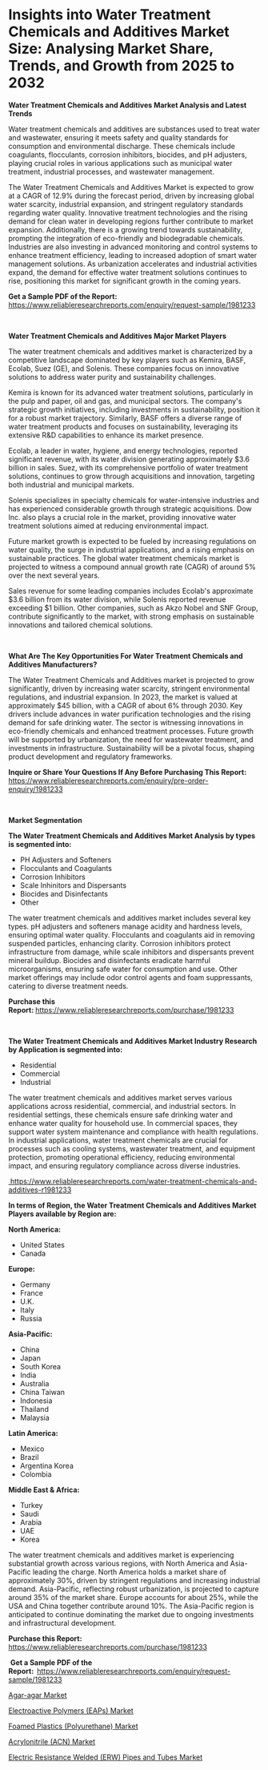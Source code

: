 <p><h1>Insights into Water Treatment Chemicals and Additives Market Size: Analysing Market Share, Trends, and Growth from 2025 to 2032</h1></p><p><strong>Water Treatment Chemicals and Additives Market Analysis and Latest Trends</strong></p>
<p><p>Water treatment chemicals and additives are substances used to treat water and wastewater, ensuring it meets safety and quality standards for consumption and environmental discharge. These chemicals include coagulants, flocculants, corrosion inhibitors, biocides, and pH adjusters, playing crucial roles in various applications such as municipal water treatment, industrial processes, and wastewater management.</p><p>The Water Treatment Chemicals and Additives Market is expected to grow at a CAGR of 12.9% during the forecast period, driven by increasing global water scarcity, industrial expansion, and stringent regulatory standards regarding water quality. Innovative treatment technologies and the rising demand for clean water in developing regions further contribute to market expansion. Additionally, there is a growing trend towards sustainability, prompting the integration of eco-friendly and biodegradable chemicals. Industries are also investing in advanced monitoring and control systems to enhance treatment efficiency, leading to increased adoption of smart water management solutions. As urbanization accelerates and industrial activities expand, the demand for effective water treatment solutions continues to rise, positioning this market for significant growth in the coming years.</p></p>
<p><strong>Get a Sample PDF of the Report:&nbsp;</strong> <a href="https://www.reliableresearchreports.com/enquiry/request-sample/1981233?utm_campaign=40&utm_medium=2&utm_source=Github&utm_content=ia&utm_term=05022025&utm_id=water-treatment-chemicals-and-additives">https://www.reliableresearchreports.com/enquiry/request-sample/1981233</a></p>
<p>&nbsp;</p>
<p><strong>Water Treatment Chemicals and Additives Major Market Players</strong></p>
<p><p>The water treatment chemicals and additives market is characterized by a competitive landscape dominated by key players such as Kemira, BASF, Ecolab, Suez (GE), and Solenis. These companies focus on innovative solutions to address water purity and sustainability challenges.</p><p>Kemira is known for its advanced water treatment solutions, particularly in the pulp and paper, oil and gas, and municipal sectors. The company's strategic growth initiatives, including investments in sustainability, position it for a robust market trajectory. Similarly, BASF offers a diverse range of water treatment products and focuses on sustainability, leveraging its extensive R&D capabilities to enhance its market presence.</p><p>Ecolab, a leader in water, hygiene, and energy technologies, reported significant revenue, with its water division generating approximately $3.6 billion in sales. Suez, with its comprehensive portfolio of water treatment solutions, continues to grow through acquisitions and innovation, targeting both industrial and municipal markets.</p><p>Solenis specializes in specialty chemicals for water-intensive industries and has experienced considerable growth through strategic acquisitions. Dow Inc. also plays a crucial role in the market, providing innovative water treatment solutions aimed at reducing environmental impact.</p><p>Future market growth is expected to be fueled by increasing regulations on water quality, the surge in industrial applications, and a rising emphasis on sustainable practices. The global water treatment chemicals market is projected to witness a compound annual growth rate (CAGR) of around 5% over the next several years.</p><p>Sales revenue for some leading companies includes Ecolab's approximate $3.6 billion from its water division, while Solenis reported revenue exceeding $1 billion. Other companies, such as Akzo Nobel and SNF Group, contribute significantly to the market, with strong emphasis on sustainable innovations and tailored chemical solutions.</p></p>
<p>&nbsp;</p>
<p><strong>What Are The Key Opportunities For Water Treatment Chemicals and Additives Manufacturers?</strong></p>
<p><p>The Water Treatment Chemicals and Additives market is projected to grow significantly, driven by increasing water scarcity, stringent environmental regulations, and industrial expansion. In 2023, the market is valued at approximately $45 billion, with a CAGR of about 6% through 2030. Key drivers include advances in water purification technologies and the rising demand for safe drinking water. The sector is witnessing innovations in eco-friendly chemicals and enhanced treatment processes. Future growth will be supported by urbanization, the need for wastewater treatment, and investments in infrastructure. Sustainability will be a pivotal focus, shaping product development and regulatory frameworks.</p></p>
<p><strong>Inquire or Share Your Questions If Any Before Purchasing This Report:</strong> <a href="https://www.reliableresearchreports.com/enquiry/pre-order-enquiry/1981233?utm_campaign=40&utm_medium=2&utm_source=Github&utm_content=ia&utm_term=05022025&utm_id=water-treatment-chemicals-and-additives">https://www.reliableresearchreports.com/enquiry/pre-order-enquiry/1981233</a></p>
<p>&nbsp;</p>
<p><strong>Market Segmentation</strong></p>
<p><strong>The Water Treatment Chemicals and Additives Market Analysis by types is segmented into:</strong></p>
<p><ul><li>PH Adjusters and Softeners</li><li>Flocculants and Coagulants</li><li>Corrosion Inhibitors</li><li>Scale Inhinitors and Dispersants</li><li>Biocides and Disinfectants</li><li>Other</li></ul></p>
<p><p>The water treatment chemicals and additives market includes several key types. pH adjusters and softeners manage acidity and hardness levels, ensuring optimal water quality. Flocculants and coagulants aid in removing suspended particles, enhancing clarity. Corrosion inhibitors protect infrastructure from damage, while scale inhibitors and dispersants prevent mineral buildup. Biocides and disinfectants eradicate harmful microorganisms, ensuring safe water for consumption and use. Other market offerings may include odor control agents and foam suppressants, catering to diverse treatment needs.</p></p>
<p><strong>Purchase this Report:&nbsp;</strong><a href="https://www.reliableresearchreports.com/purchase/1981233?utm_campaign=40&utm_medium=2&utm_source=Github&utm_content=ia&utm_term=05022025&utm_id=water-treatment-chemicals-and-additives">https://www.reliableresearchreports.com/purchase/1981233</a></p>
<p>&nbsp;</p>
<p><strong>The Water Treatment Chemicals and Additives Market Industry Research by Application is segmented into:</strong></p>
<p><ul><li>Residential</li><li>Commercial</li><li>Industrial</li></ul></p>
<p><p>The water treatment chemicals and additives market serves various applications across residential, commercial, and industrial sectors. In residential settings, these chemicals ensure safe drinking water and enhance water quality for household use. In commercial spaces, they support water system maintenance and compliance with health regulations. In industrial applications, water treatment chemicals are crucial for processes such as cooling systems, wastewater treatment, and equipment protection, promoting operational efficiency, reducing environmental impact, and ensuring regulatory compliance across diverse industries.</p></p>
<p><a href="https://www.reliableresearchreports.com/water-treatment-chemicals-and-additives-r1981233?utm_campaign=40&utm_medium=2&utm_source=Github&utm_content=ia&utm_term=05022025&utm_id=water-treatment-chemicals-and-additives">&nbsp;https://www.reliableresearchreports.com/water-treatment-chemicals-and-additives-r1981233</a></p>
<p><strong>In terms of Region, the Water Treatment Chemicals and Additives Market Players available by Region are:</strong></p>
<p>
    <p> <strong> North America: </strong>
        <ul>
            <li>United States</li>
            <li>Canada</li>
        </ul>
        </p> 
    <p> <strong> Europe: </strong>
        <ul>
            <li>Germany</li>
            <li>France</li>
            <li>U.K.</li>
            <li>Italy</li>
            <li>Russia</li>
        </ul>
        </p> 
    <p> <strong> Asia-Pacific: </strong>
        <ul>
            <li>China</li>
            <li>Japan</li>
            <li>South Korea</li>
            <li>India</li>
            <li>Australia</li>
            <li>China Taiwan</li>
            <li>Indonesia</li>
            <li>Thailand</li>
            <li>Malaysia</li>
        </ul>
        </p> 
    <p> <strong> Latin America: </strong>
        <ul>
            <li>Mexico</li>
            <li>Brazil</li>
            <li>Argentina Korea</li>
            <li>Colombia</li>
        </ul>
        </p> 
    <p> <strong> Middle East & Africa: </strong>
        <ul>
            <li>Turkey</li>
            <li>Saudi</li>
            <li>Arabia</li>
            <li>UAE</li>
            <li>Korea</li>
        </ul>
    </p>
    </p>
<p><p>The water treatment chemicals and additives market is experiencing substantial growth across various regions, with North America and Asia-Pacific leading the charge. North America holds a market share of approximately 30%, driven by stringent regulations and increasing industrial demand. Asia-Pacific, reflecting robust urbanization, is projected to capture around 35% of the market share. Europe accounts for about 25%, while the USA and China together contribute around 10%. The Asia-Pacific region is anticipated to continue dominating the market due to ongoing investments and infrastructural development.</p></p>
<p><strong>Purchase this Report: </strong><a href="https://www.reliableresearchreports.com/purchase/1981233?utm_campaign=40&utm_medium=2&utm_source=Github&utm_content=ia&utm_term=05022025&utm_id=water-treatment-chemicals-and-additives">https://www.reliableresearchreports.com/purchase/1981233</a></p>
<p>&nbsp;<strong>Get a Sample PDF of the Report:&nbsp;&nbsp;</strong><a href="https://www.reliableresearchreports.com/enquiry/request-sample/1981233?utm_campaign=40&utm_medium=2&utm_source=Github&utm_content=ia&utm_term=05022025&utm_id=water-treatment-chemicals-and-additives">https://www.reliableresearchreports.com/enquiry/request-sample/1981233</a></p>
<p><strong></strong></p>
<p><p><a href="https://github.com/giblydirani3/Market-Research-Report-List-1/blob/main/agar-agar-market.md?utm_campaign=40&utm_medium=2&utm_source=Github&utm_content=ia&utm_term=05022025&utm_id=water-treatment-chemicals-and-additives">Agar-agar Market</a></p><p><a href="https://github.com/saoutiguarro/Market-Research-Report-List-1/blob/main/electroactive-polymers-eaps-market.md?utm_campaign=40&utm_medium=2&utm_source=Github&utm_content=ia&utm_term=05022025&utm_id=water-treatment-chemicals-and-additives">Electroactive Polymers (EAPs) Market</a></p><p><a href="https://github.com/jenithschijf/Market-Research-Report-List-1/blob/main/foamed-plastics-polyurethane-market.md?utm_campaign=40&utm_medium=2&utm_source=Github&utm_content=ia&utm_term=05022025&utm_id=water-treatment-chemicals-and-additives">Foamed Plastics (Polyurethane) Market</a></p><p><a href="https://github.com/voigttyagi/Market-Research-Report-List-1/blob/main/acrylonitrile-acn-market.md?utm_campaign=40&utm_medium=2&utm_source=Github&utm_content=ia&utm_term=05022025&utm_id=water-treatment-chemicals-and-additives">Acrylonitrile (ACN) Market</a></p><p><a href="https://github.com/saroarmaicky/Market-Research-Report-List-1/blob/main/electric-resistance-welded-erw-pipes-and-tubes-market.md?utm_campaign=40&utm_medium=2&utm_source=Github&utm_content=ia&utm_term=05022025&utm_id=water-treatment-chemicals-and-additives">Electric Resistance Welded (ERW) Pipes and Tubes Market</a></p></p>